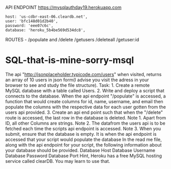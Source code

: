 API ENDPOINT https://mysqlauthday19.herokuapp.com


    host: 'us-cdbr-east-06.cleardb.net',
    user: 'bfc148d01d2b40',
    password: 'eee07c6c',
    database: 'heroku_5b4be569d534dc8',


ROUTES - /populate and /delete /getusers /deleteall /getuser:id

# SQL-that-is-mine-sorry-msql



The api "http://jsonplaceholder.typicode.com/users"  when visited, returns an array of 10 users in json form(I advise you visit the adress in your browser to see and study the file structure).   Task:  1. Create a remote MySQL database with a table called Users.   2. Write and deploy a script that connects to the database. When the api endpoint "/populate" is accessed, a function that would create columns for id, name, username, and email then populate the columns with the respective data for each user gotten from the users api provided.  3. Create an api end point such that when the "/delete" route is accessed, the last row in the database is deleted.   Note 1. Apart from ID, all other Columns are strings.  Note 2. The datafrom the users api is to be fetched each time the scripts api endpoint is accessed.   Note 3. When you submit, ensure that the database is empty. It is when the api endpoint is accessed that your script would populate the database  In the read me file, along with the api endpoint for your script, the following information about your database should be provided.  Database Host  Database Username  Database Password  Database Port     Hint, Heroku has a free MySQL hosting service called clearDB. You may learn to use that.
